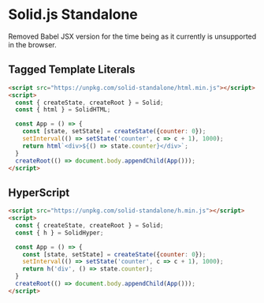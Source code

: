 # Solid.js Standalone

Removed Babel JSX version for the time being as it currently is unsupported in the browser.

## Tagged Template Literals
```html
<script src="https://unpkg.com/solid-standalone/html.min.js"></script>
<script>
  const { createState, createRoot } = Solid;
  const { html } = SolidHTML;

  const App = () => {
    const [state, setState] = createState({counter: 0});
    setInterval(() => setState('counter', c => c + 1), 1000);
    return html`<div>${() => state.counter}</div>`;
  }
  createRoot(() => document.body.appendChild(App()));
</script>
```

## HyperScript
```html
<script src="https://unpkg.com/solid-standalone/h.min.js"></script>
<script>
  const { createState, createRoot } = Solid;
  const { h } = SolidHyper;

  const App = () => {
    const [state, setState] = createState({counter: 0});
    setInterval(() => setState('counter', c => c + 1), 1000);
    return h('div', () => state.counter);
  }
  createRoot(() => document.body.appendChild(App()));
</script>
```